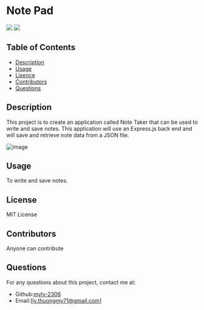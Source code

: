
# Note Pad

![](https://img.shields.io/badge/license-MIT-blue)
  ![]([MIT](https://www.mit.edu/~amini/LICENSE.md))
  

## Table of Contents
* [Description](#Description)
* [Usage](#Usage)
* [Lisence](#Lisence)
* [Contributors](#Contributors)
* [Questions](#Questions)

## Description
This project is to create an application called Note Taker that can be used to write and save notes. This application will use an Express.js back end and will save and retrieve note data from a JSON file.

![image](https://user-images.githubusercontent.com/83524121/143725361-217e8f4a-86fe-4894-aa8e-5181e0dd23c8.png)


## Usage
To write and save notes.

## License
MIT License

## Contributors
Anyone can contribute


## Questions
For any questions about this project, contact me at:
- Github:[myly-2306](https://github.com/myly-2306)
- Email:[ly.thuongmy71@gmail.com]
